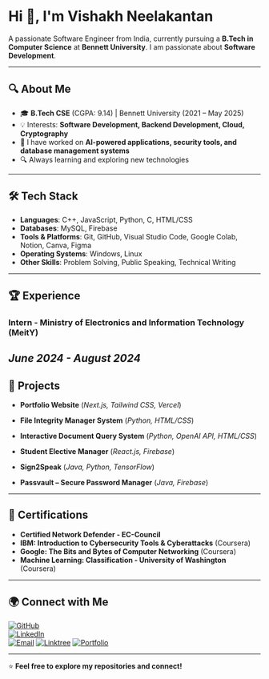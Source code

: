 # Hi 👋, I'm Vishakh Neelakantan  

A passionate Software Engineer from India, currently pursuing a **B.Tech in Computer Science** at **Bennett University**. I am passionate about **Software Development**.  

---

## 🔍 About Me  

- 🎓 **B.Tech CSE** (CGPA: 9.14) | Bennett University (2021 – May 2025)  
- 💡 Interests: **Software Development, Backend Development, Cloud, Cryptography**  
- 🚀 I have worked on **AI-powered applications, security tools, and database management systems**  
- 🔍 Always learning and exploring new technologies  

---

## 🛠️ Tech Stack  

- **Languages**: C++, JavaScript, Python, C, HTML/CSS  
- **Databases**: MySQL, Firebase  
- **Tools & Platforms**: Git, GitHub, Visual Studio Code, Google Colab, Notion, Canva, Figma  
- **Operating Systems**: Windows, Linux  
- **Other Skills**: Problem Solving, Public Speaking, Technical Writing  

---

## 🏆 Experience  

### **Intern - Ministry of Electronics and Information Technology (MeitY)**  
*June 2024 - August 2024*  
---

## 🚀 Projects  

- **Portfolio Website** (*Next.js, Tailwind CSS, Vercel*)

- **File Integrity Manager System** (*Python, HTML/CSS*)    

- **Interactive Document Query System** (*Python, OpenAI API, HTML/CSS*)   

- **Student Elective Manager** (*React.js, Firebase*)    

- **Sign2Speak** (*Java, Python, TensorFlow*)   

- **Passvault – Secure Password Manager** (*Java, Firebase*)   

---

## 📜 Certifications  

- **Certified Network Defender - EC-Council**  
- **IBM: Introduction to Cybersecurity Tools & Cyberattacks** (Coursera)  
- **Google: The Bits and Bytes of Computer Networking** (Coursera)  
- **Machine Learning: Classification - University of Washington** (Coursera)  

---

## 🌍 Connect with Me  

[![GitHub](https://img.shields.io/badge/GitHub-100000?style=for-the-badge&logo=github)](https://github.com/Vishakh-Neelakantan)  
[![LinkedIn](https://img.shields.io/badge/LinkedIn-0077B5?style=for-the-badge&logo=linkedin)](https://www.linkedin.com/in/vishakh-neelakantan/)  
[![Email](https://img.shields.io/badge/Email-D14836?style=for-the-badge&logo=gmail&logoColor=white)](mailto:vishakhneelakantan@gmail.com)
[![Linktree](https://img.shields.io/badge/Linktree-43E660?style=for-the-badge&logo=linktree&logoColor=white)](https://linktr.ee/nvishakh)
[![Portfolio](https://img.shields.io/badge/Portfolio-000?style=for-the-badge&logo=react&logoColor=white)]([https://yourportfolio.com](https://vishakhn.vercel.app/))

---

⭐ **Feel free to explore my repositories and connect!**  
